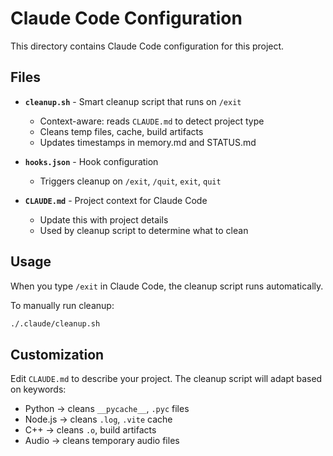 # Claude Code Configuration

This directory contains Claude Code configuration for this project.

## Files

- **`cleanup.sh`** - Smart cleanup script that runs on `/exit`
  - Context-aware: reads `CLAUDE.md` to detect project type
  - Cleans temp files, cache, build artifacts
  - Updates timestamps in memory.md and STATUS.md

- **`hooks.json`** - Hook configuration
  - Triggers cleanup on `/exit`, `/quit`, `exit`, `quit`

- **`CLAUDE.md`** - Project context for Claude Code
  - Update this with project details
  - Used by cleanup script to determine what to clean

## Usage

When you type `/exit` in Claude Code, the cleanup script runs automatically.

To manually run cleanup:
```bash
./.claude/cleanup.sh
```

## Customization

Edit `CLAUDE.md` to describe your project. The cleanup script will adapt based on keywords:
- Python → cleans `__pycache__`, `.pyc` files
- Node.js → cleans `.log`, `.vite` cache
- C++ → cleans `.o`, build artifacts
- Audio → cleans temporary audio files

